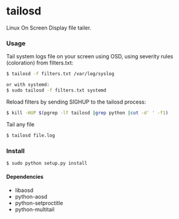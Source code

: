 tailosd
=======

Linux On Screen Display file tailer.

### Usage

Tail system logs file on your screen using OSD, using severity rules (coloration) from filters.txt:
```bash
$ tailosd -f filters.txt /var/log/syslog

or with systemd:
$ sudo tailosd -f filters.txt systemd
```

Reload filters by sending SIGHUP to the tailosd process:
```bash
$ kill -HUP $(pgrep -lf tailosd |grep python |cut -d' ' -f1)
```

Tail any file
```bash
$ tailosd file.log
```

### Install

```bash
$ sudo python setup.py install
```
#### Dependencies

* libaosd
* python-aosd
* python-setproctitle
* python-multitail

